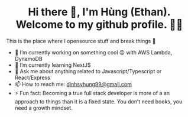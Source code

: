 <h1 align='center'>Hi there 👋, I'm Hùng (Ethan). Welcome to my github profile. 👨‍💻</h1>

This is the place where I opensource stuff and break things 🤣

- 🔭  I’m currently working on something cool 😉 with AWS Lambda, DynamoDB
- 🌱  I’m currently learning NextJS
- 💬  Ask me about anything related to Javascript/Typescript or React/Express
- 📫  How to reach me: dinhsyhung99@gmail.com
- ⚡  Fun fact: Becoming a true full stack developer is more of a an approach to things than it is a fixed state. You don’t need books, you need a growth mindset.
